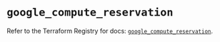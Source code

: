 # `google_compute_reservation`

Refer to the Terraform Registry for docs: [`google_compute_reservation`](https://registry.terraform.io/providers/hashicorp/google/5.25.0/docs/resources/compute_reservation).
